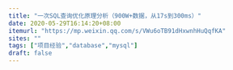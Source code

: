 ```yaml
---
title: "一次SQL查询优化原理分析（900W+数据，从17s到300ms）"
date: 2020-05-29T16:14:20+08:00
itemurl: "https://mp.weixin.qq.com/s/VWu6oTB91dHxwnhHuQqfKA"
sites: ""
tags: ["项目经验","database","mysql"]
draft: false
---
```


